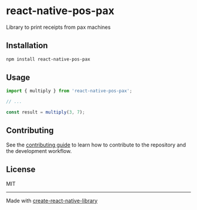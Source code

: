# react-native-pos-pax

Library to print receipts from pax machines

## Installation

```sh
npm install react-native-pos-pax
```

## Usage


```js
import { multiply } from 'react-native-pos-pax';

// ...

const result = multiply(3, 7);
```


## Contributing

See the [contributing guide](CONTRIBUTING.md) to learn how to contribute to the repository and the development workflow.

## License

MIT

---

Made with [create-react-native-library](https://github.com/callstack/react-native-builder-bob)
